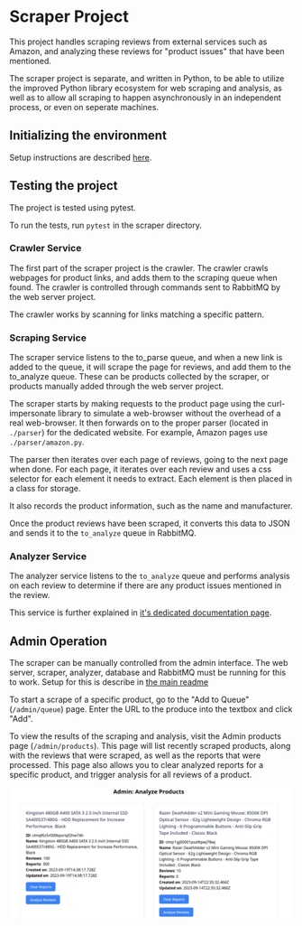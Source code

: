 # Scraper Project

This project handles scraping reviews from external services such as Amazon, and analyzing these reviews for "product issues" that have been mentioned.

The scraper project is separate, and written in Python, to be able to utilize the improved Python library ecosystem for web scraping and analysis, as well as to allow all scraping to happen asynchronously in an independent process, or even on seperate machines.

## Initializing the environment

Setup instructions are described [here](../README.md#scraper).

## Testing the project

The project is tested using pytest.

To run the tests, run `pytest` in the scraper directory.

### Crawler Service

The first part of the scraper project is the crawler. The crawler crawls webpages for product links, and adds them to the scraping queue when found. The crawler is controlled through commands sent to RabbitMQ by the web server project.

The crawler works by scanning for links matching a specific pattern.

### Scraping Service

The scraper service listens to the to_parse queue, and when a new link is added to the queue, it will scrape the page for reviews, and add them to the to_analyze queue. These can be products collected by the scraper, or products manually added through the web server project.

The scraper starts by making requests to the product page using the curl-impersonate library to simulate a web-browser without the overhead of a real web-browser. It then forwards on to the proper parser (located in `./parser`) for the dedicated website. For example, Amazon pages use `./parser/amazon.py`.

The parser then iterates over each page of reviews, going to the next page when done. For each page, it iterates over each review and uses a css selector for each element it needs to extract. Each element is then placed in a class for storage.

It also records the product information, such as the name and manufacturer.

Once the product reviews have been scraped, it converts this data to JSON and sends it to the `to_analyze` queue in RabbitMQ.

### Analyzer Service

The analyzer service listens to the `to_analyze` queue and performs analysis on each review to determine if there are any product issues mentioned in the review.

This service is further explained in [it's dedicated documentation page](analyzer/README.md).

## Admin Operation

The scraper can be manually controlled from the admin interface. The web server, scraper, analyzer, database and RabbitMQ must be running for this to work. Setup for this is describe in [the main readme](../README.md)

To start a scrape of a specific product, go to the "Add to Queue" (`/admin/queue`) page. Enter the URL to the produce into the textbox and click "Add".

To view the results of the scraping and analysis, visit the Admin products page (`/admin/products`). This page will list recently scraped products, along with the reviews that were scraped, as well as the reports that were processed. This page also allows you to clear analyzed reports for a specific product, and trigger analysis for all reviews of a product.

![Admin Products Page](docs/images/admin-products.png)